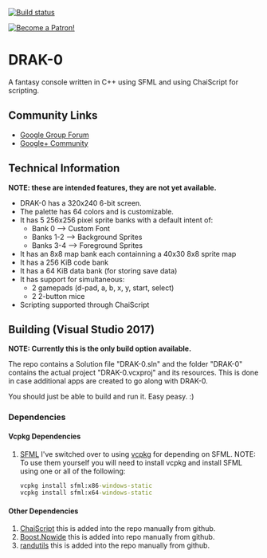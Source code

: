[![Build status](https://ci.appveyor.com/api/projects/status/v44w7opycn8o56w7?svg=true)](https://ci.appveyor.com/project/drako0812/drak-0)

[![Become a Patron!](https://c5.patreon.com/external/logo/become_a_patron_button@2x.png)](https://www.patreon.com/bePatron?u=4656145)

# DRAK-0
A fantasy console written in C++ using SFML and using ChaiScript for scripting.

## Community Links
- [Google Group Forum](https://groups.google.com/forum/#!forum/drak-0)
- [Google+ Community](https://plus.google.com/communities/104848103715411845349?sqinv=R2NnUTc1UmNibjRQX1NzeHRrOGZxQW1PTXBGTWln)

## Technical Information

**NOTE: these are intended features, they are not yet available.**

- DRAK-0 has a 320x240 6-bit screen.
- The palette has 64 colors and is customizable.
- It has 5 256x256 pixel sprite banks with a default intent of:
  - Bank 0 --> Custom Font
  - Banks 1-2 --> Background Sprites
  - Banks 3-4 --> Foreground Sprites
- It has an 8x8 map bank each containning a 40x30 8x8 sprite map
- It has a 256 KiB code bank
- It has a 64 KiB data bank (for storing save data)
- It has support for simultaneous:
  - 2 gamepads (d-pad, a, b, x, y, start, select)
  - 2 2-button mice
- Scripting supported through ChaiScript

## Building (Visual Studio 2017)
**NOTE: Currently this is the only build option available.**

The repo contains a Solution file "DRAK-0.sln" and the folder "DRAK-0" contains the actual project "DRAK-0.vcxproj" and its
resources. This is done in case additional apps are created to go along with DRAK-0.

You should just be able to build and run it. Easy peasy. :)

### Dependencies

#### Vcpkg Dependencies

1. [SFML](https://github.com/SFML/SFML) I've switched over to using [vcpkg](https://github.com/Microsoft/vcpkg) for depending on SFML.
   NOTE: To use them yourself you will need to install vcpkg and install SFML using one or all of the following:

   ```bat
   vcpkg install sfml:x86-windows-static
   vcpkg install sfml:x64-windows-static
   ```

#### Other Dependencies

1. [ChaiScript](https://github.com/ChaiScript/ChaiScript) this is added into the repo manually from github.
2. [Boost.Nowide](https://github.com/artyom-beilis/nowide) this is added into repo manually from github.
3. [randutils](https://gist.github.com/imneme/540829265469e673d045) this is added into the repo manually from github.
 